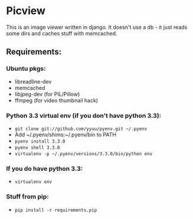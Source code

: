 # Picview

This is an image viewer written in django.
It doesn't use a db - it just reads some dirs and caches stuff with memcached.

## Requirements:
    
### Ubuntu pkgs:
- libreadline-dev
- memcached
- libjpeg-dev (for PIL/Pillow)
- ffmpeg (for video thumbnail hack)

### Python 3.3 virtual env (if you don't have python 3.3):        
- `git clone git://github.com/yyuu/pyenv.git ~/.pyenv`
- Add ~/.pyenv/shims:~/.pyenv/bin to PATH
- `pyenv install 3.3.0`
- `pyenv shell 3.3.0`
- `virtualenv -p ~/.pyenv/versions/3.3.0/bin/python env`

### If you do have python 3.3:
- `virtualenv env`

### Stuff from pip:
- `pip install -r requirements.pip`

